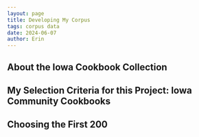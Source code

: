 ```yaml
---
layout: page
title: Developing My Corpus
tags: corpus data
date: 2024-06-07
author: Erin
---
```


## About the Iowa Cookbook Collection


## My Selection Criteria for this Project: Iowa Community Cookbooks

## Choosing the First 200
